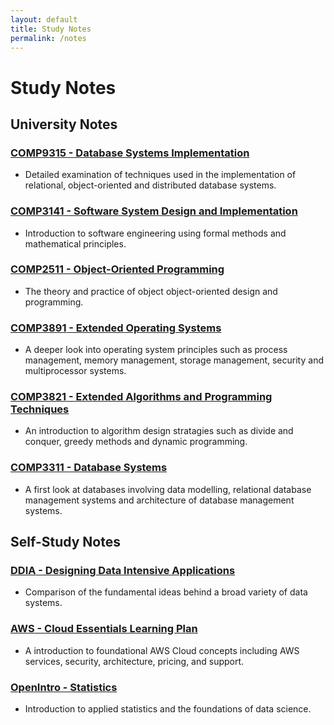 ```yaml
---
layout: default
title: Study Notes
permalink: /notes
---
```


# Study Notes
## University Notes
### [**COMP9315** - Database Systems Implementation](/notes/COMP9315)
- Detailed examination of techniques used in the implementation of relational, object-oriented and distributed database systems.

### [**COMP3141** - Software System Design and Implementation](/notes/COMP3141)
- Introduction to software engineering using formal methods and mathematical principles.

### [**COMP2511** - Object-Oriented Programming](/notes/COMP2511)
- The theory and practice of object object-oriented design and programming.

### [**COMP3891** - Extended Operating Systems](/notes/COMP3891)
- A deeper look into operating system principles such as process management, memory management, storage management, security and multiprocessor systems.

### [**COMP3821** - Extended Algorithms and Programming Techniques](/notes/COMP3821)
- An introduction to algorithm design stratagies such as divide and conquer, greedy methods and dynamic programming.

### [**COMP3311** - Database Systems](/notes/COMP3311)
- A first look at databases involving data modelling, relational database management systems and architecture of database management systems.

## Self-Study Notes
### [**DDIA** - Designing Data Intensive Applications](/notes/ddia)
- Comparison of the fundamental ideas behind a broad variety of data systems.

### [**AWS** - Cloud Essentials Learning Plan](/notes/cloud-essentials)
- A introduction to foundational AWS Cloud concepts including AWS services, security, architecture, pricing, and support.

### [**OpenIntro** - Statistics](/notes/openintro-statistics/)
- Introduction to applied statistics and the foundations of data science.